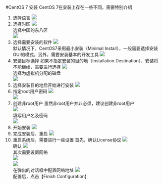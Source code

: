 #CentOS 7 安装
CentOS 7在安装上存在一些不同，需要特别介绍
1. 选择语言
![](img/CentOS7Install01.png)  
2. 选择时区
![](img/CentOS7Install03.png)  
选择中国的东八区  
![](img/CentOS7Install02.png)  
3. 选择需要安装的软件
![](img/CentOS7Install04.png)  
默认情况下，CentOS7采用最小安装（Minimal Install），一般需要选择安装GUI的模式。另外，需要安装基本的开发工具
![](img/CentOS7Install05.png)  
4. 安装目标选择
如果不指定安装的目的地（Installation Destination），安装将不能继续，需要进行选择
![](img/CentOS7Install06.png)  
选择为虚拟机分配的磁盘  
![](img/CentOS7Install07.png)  
5. 选择安装目的地后开始进行安装
![](img/CentOS7Install08.png)  
6. 指定root用户密码
![](img/CentOS7Install09.png)  
![](img/CentOS7Install10.png)  
7. 创建非root用户
虽然非root用户并非必须，建议创建非root用户  
![](img/CentOS7Install11.png)  
填写用户名及密码  
![](img/CentOS7Install12.png)  
8. 开始安装
![](img/CentOS7Install13.png)  
9. 完成安装后，重启
![](img/CentOS7Install14.png)  
10. 重启系统后，需要进行一些设置
首先，确认License协议
![](img/CentOS7Install15.png)  
确认
![](img/CentOS7Install16.png)  
其次需要设置网络  
![](img/CentOS7Install17.png)  
![](img/CentOS7Install18.png)  
在弹出的对话框中配置网络地址
![](img/CentOS7Install19.png)  
配置后，点击【Finish Configuration】
